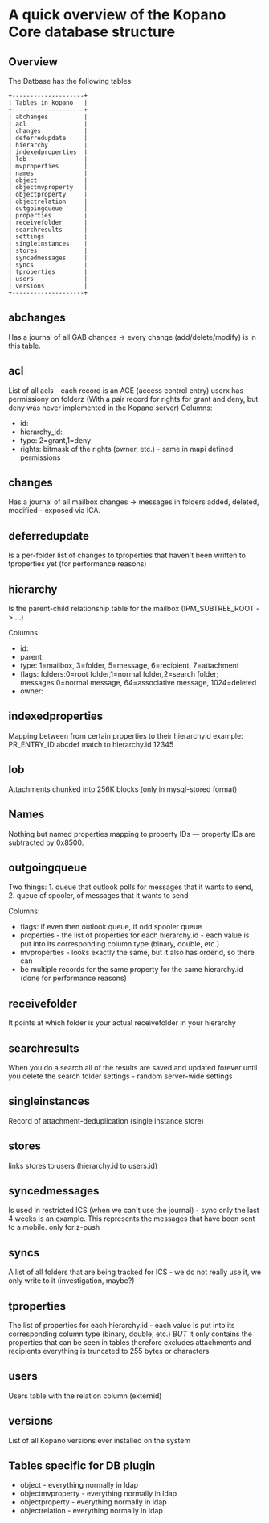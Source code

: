 # A quick overview of the Kopano Core database structure


## Overview


The Datbase has the following tables:
```
+--------------------+
| Tables_in_kopano   |
+--------------------+
| abchanges          |
| acl                |
| changes            |
| deferredupdate     |
| hierarchy          |
| indexedproperties  |
| lob                |
| mvproperties       |
| names              |
| object             |
| objectmvproperty   |
| objectproperty     |
| objectrelation     |
| outgoingqueue      |
| properties         |
| receivefolder      |
| searchresults      |
| settings           |
| singleinstances    |
| stores             |
| syncedmessages     |
| syncs              |
| tproperties        |
| users              |
| versions           |
+--------------------+
```

## abchanges

Has a journal of all GAB changes -> every change (add/delete/modify) is in this
table.

## acl

List of all acls - each record is an ACE (access control entry) userx has
permissiony on folderz (With a pair record for rights for grant and deny, but
deny was never implemented in the Kopano server) Columns:

* id:
* hierarchy_id:
* type: 2=grant,1=deny
* rights: bitmask of the rights (owner, etc.) - same in mapi defined permissions

## changes

Has a journal of all mailbox changes -> messages in folders added, deleted,
modified - exposed via ICA.

## deferredupdate

Is a per-folder list of changes to tproperties that haven't been written to
tproperties yet (for performance reasons)

## hierarchy

Is the parent-child relationship table for the mailbox (IPM_SUBTREE_ROOT -> ...)

Columns
* id:
* parent:
* type: 1=mailbox, 3=folder, 5=message, 6=recipient, 7=attachment
* flags: folders:0=root folder,1=normal folder,2=search folder;
   messages:0=normal message, 64=associative message, 1024=deleted
* owner:

## indexedproperties

Mapping between from certain properties to their hierarchyid example:
PR_ENTRY_ID abcdef match to hierarchy.id 12345

## lob

Attachments chunked into 256K blocks (only in mysql-stored format)

## Names

Nothing but named properties mapping to property IDs — property IDs are
subtracted by 0x8500.

## outgoingqueue

Two things: 1. queue that outlook polls for messages that it wants to send, 2.
queue of spooler, of messages that it wants to send

Columns:
* flags: if even then outlook queue, if odd spooler queue
* properties - the list of properties for each hierarchy.id - each value is put
  into its corresponding column type (binary, double, etc.)
* mvproperties - looks exactly the same, but it also has orderid, so there can
* be multiple records for the same property for the same hierarchy.id (done for
  performance reasons)

## receivefolder

It points at which folder is your actual receivefolder in your hierarchy

## searchresults

When you do a search all of the results are saved and updated forever until you
delete the search folder settings - random server-wide settings

## singleinstances

Record of attachment-deduplication (single instance store)

## stores

links stores to users (hierarchy.id to users.id)

## syncedmessages

Is used in restricted ICS (when we can't use the journal) - sync only the last 4
weeks is an example. This represents the messages that have been sent to a
mobile. only for z-push

## syncs

A list of all folders that are being tracked for ICS - we do not really use it,
we only write to it (investigation, maybe?)

## tproperties

The list of properties for each hierarchy.id - each value is put into its
corresponding column type (binary, double, etc.) *BUT* It only contains the
properties that can be seen in tables therefore excludes attachments and
recipients everything is truncated to 255 bytes or characters.

## users

Users table with the relation column (externid)

## versions

List of all Kopano versions ever installed on the system


## Tables specific for DB plugin

- object - everything normally in ldap
- objectmvproperty - everything normally in ldap
- objectproperty - everything normally in ldap
- objectrelation - everything normally in ldap
